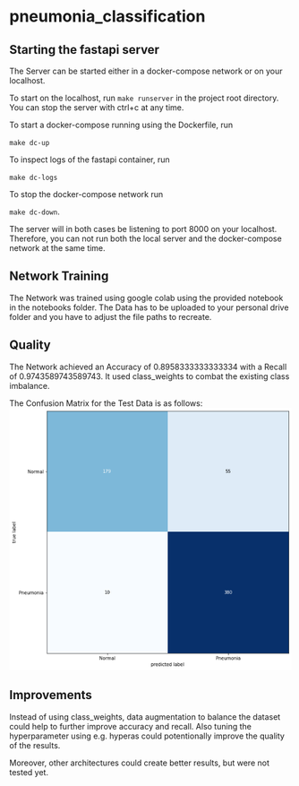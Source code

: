 # pneumonia_classification

## Starting the fastapi server
The Server can be started either in a docker-compose network or on your localhost.

To start on the localhost, run `make runserver` in the project root directory.
You can stop the server with ctrl+c at any time.

To start a docker-compose running using the Dockerfile, run 

`make dc-up`

To inspect logs of the fastapi container, run 

`make dc-logs`

To stop the docker-compose network run 

`make dc-down`.

The server will in both cases be listening to port 8000 on your localhost.
Therefore, you can not run both the local server and the docker-compose network at the same time.

## Network Training
The Network was trained using google colab using the provided notebook in the notebooks folder.
The Data has to be uploaded to your personal drive folder and you have to adjust the file paths to recreate.

## Quality
The Network achieved an Accuracy of 0.8958333333333334 with a Recall of 0.9743589743589743.
It used class_weights to combat the existing class imbalance.

The Confusion Matrix for the Test Data is as follows:
![image info](./images/cm.png)

## Improvements
Instead of using class_weights, data augmentation to balance the dataset could help to further improve accuracy and recall.
Also tuning the hyperparameter using e.g. hyperas could potentionally improve the quality of the results.

Moreover, other architectures could create better results, but were not tested yet.